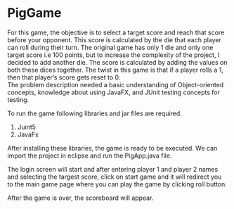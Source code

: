 # PigGame

For this game, the objective is to select a target score and reach that score before your opponent. 
This score is calculated by the die that each player can roll during their turn. 
The original game has only 1 die and only one target score i.e 100 points, but to increase the complexity of the project, I decided to add another die. 
The score is calculated by adding the values on both these dices together. The twist in this game is that if a player rolls a 1, then that player’s score gets reset to 0.  
The problem description needed a basic understanding of Object-oriented concepts, knowledge about using JavaFX, and JUnit testing concepts for testing. 


To run the game following libraries and jar files are required. 

1. Juint5
2. JavaFx

After installing these libraries, the game is ready to be executed. 
We can import the project in eclipse and run the PigApp.java file.


The login screen will start and after entering player 1 and player 2 names and selecting the targest score,
click on start game and it will redirect you to the main game page where you can play the game by clicking roll button.

After the game is over, the scoreboard will appear. 
